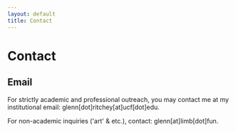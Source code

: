```yaml
---
layout: default
title: Contact
---
```

# Contact
## Email
For strictly academic and professional outreach, you may contact me at my institutional email: glenn[dot]ritchey[at]ucf[dot]edu.

For non-academic inquiries ('art' & etc.), contact: glenn[at]limb[dot]fun.